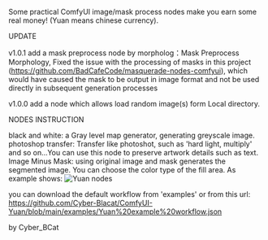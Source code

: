 Some practical ComfyUI image/mask process nodes make you earn some real money! (Yuan means chinese currency).


UPDATE

v1.0.1
add a mask preprocess node by morpholog：Mask Preprocess Morphology,
Fixed the issue with the processing of masks in this project (https://github.com/BadCafeCode/masquerade-nodes-comfyui), which would have caused the mask to be output in image format and not be used directly in subsequent generation processes

v1.0.0
add a node which allows load random image(s) form Local directory.

NODES INSTRUCTION

black and white: a Gray level map generator, generating greyscale image.
photoshop transfer: Transfer like photoshot, such as 'hard light, multiply' and so on...You can use this node to preserve artwork details such as text.
Image Minus Mask: using original image and mask generates the segmented image. You can choose the color type of the fill area. As example shows:
![Yuan nodes](https://github.com/user-attachments/assets/873565b0-5c3c-4e2a-96c7-ea03aa85f288)


you can download the default workflow from 'examples' or from this url:
https://github.com/Cyber-Blacat/ComfyUI-Yuan/blob/main/examples/Yuan%20example%20workflow.json


by Cyber_BCat
